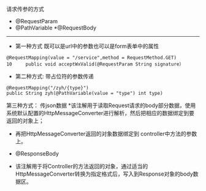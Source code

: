 请求传参的方式

* @RequestParam
* @PathVariable
*@RequestBody
-----
* 第一种方式
既可以是url中的参数也可以是form表单中的属性
```
@RequestMapping(value = "/service",method = RequestMethod.GET)
10     public void acceptWxValid(@RequestParam String signature）
```

* 第二种方式:
带占位符的参数传递
```
@RequestMapping("/zyh/{type}")
public String zyh(@PathVariable(value = "type") int type)
```
第三种方式：
传json数据
*该注解用于读取Request请求的body部分数据，使用系统默认配置的HttpMessageConverter进行解析，然后把相应的数据绑定到要返回的对象上；
* 再把HttpMessageConverter返回的对象数据绑定到 controller中方法的参数上。

* @ResponseBody
* 该注解用于将Controller的方法返回的对象，通过适当的HttpMessageConverter转换为指定格式后，写入到Response对象的body数据区。